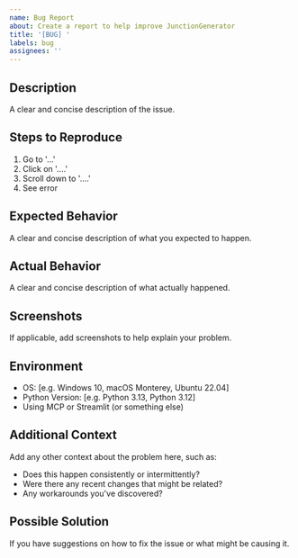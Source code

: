 ```yaml
---
name: Bug Report
about: Create a report to help improve JunctionGenerator
title: '[BUG] '
labels: bug
assignees: ''
---
```


## Description
A clear and concise description of the issue.

## Steps to Reproduce
1. Go to '...'
2. Click on '....'
3. Scroll down to '....'
4. See error

## Expected Behavior
A clear and concise description of what you expected to happen.

## Actual Behavior
A clear and concise description of what actually happened.

## Screenshots
If applicable, add screenshots to help explain your problem.

## Environment
 - OS: [e.g. Windows 10, macOS Monterey, Ubuntu 22.04]
 - Python Version: [e.g. Python 3.13, Python 3.12]
 - Using MCP or Streamlit (or something else)

## Additional Context
Add any other context about the problem here, such as:
- Does this happen consistently or intermittently?
- Were there any recent changes that might be related?
- Any workarounds you've discovered?

## Possible Solution
If you have suggestions on how to fix the issue or what might be causing it.